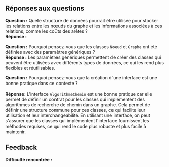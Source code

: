 ## Réponses aux questions

**Question :** Quelle structure de données pourrait être utilisée pour stocker les relations entre les nœuds du graphe et les informations associées à ces relations, comme les coûts des arêtes ?<br>
**Réponse :** 

**Question :** Pourquoi pensez-vous que les classes `Noeud` et `Graphe` ont été définies avec des paramètres génériques ?<br>
**Réponse :** Les paramètres génériques permettent de créer des classes qui peuvent être utilisées avec différents types de données, ce qui les rend plus flexibles et réutilisables.


**Question :** Pourquoi pensez-vous que la création d'une interface est une bonne pratique dans ce contexte ?<br><br>
**Réponse:** L'interface `AlgorithmeChemin` est une bonne pratique car elle permet de définir un contrat pour les classes qui implémentent des algorithmes de recherche de chemin dans un graphe. Cela permet de définir une structure commune pour ces classes, ce qui facilite leur utilisation et leur interchangeabilité. En utilisant une interface, on peut s'assurer que les classes qui implémentent l'interface fournissent les méthodes requises, ce qui rend le code plus robuste et plus facile à maintenir.

## Feedback
**Difficulté rencontrée :**
